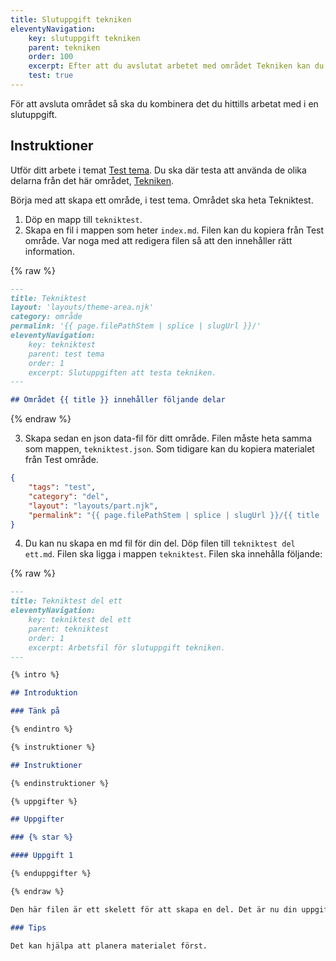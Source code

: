 ```yaml
---
title: Slutuppgift tekniken
eleventyNavigation:
    key: slutuppgift tekniken
    parent: tekniken
    order: 100
    excerpt: Efter att du avslutat arbetet med området Tekniken kan du göra slutuppgiften för att pröva dina kunskaper.
    test: true
---
```


För att avsluta området så ska du kombinera det du hittills arbetat med i en slutuppgift.

## Instruktioner

Utför ditt arbete i temat [Test tema](/test-tema). Du ska där testa att använda de olika delarna från det här området, [Tekniken](/tekniken).

Börja med att skapa ett område, i test tema. Området ska heta Tekniktest. 
1. Döp en mapp till ```tekniktest```.
2. Skapa en fil i mappen som heter ```index.md```. Filen kan du kopiera från Test område. Var noga med att redigera filen så att den innehåller rätt information.

{% raw %}
```markdown
---
title: Tekniktest
layout: 'layouts/theme-area.njk'
category: område
permalink: '{{ page.filePathStem | splice | slugUrl }}/'
eleventyNavigation:
    key: tekniktest
    parent: test tema
    order: 1
    excerpt: Slutuppgiften att testa tekniken.
---

## Området {{ title }} innehåller följande delar
```
{% endraw %}

3. Skapa sedan en json data-fil för ditt område. Filen måste heta samma som mappen, ```tekniktest.json```. Som tidigare kan du kopiera materialet från Test område.

```json
{
    "tags": "test",
    "category": "del",
    "layout": "layouts/part.njk",
    "permalink": "{{ page.filePathStem | splice | slugUrl }}/{{ title | slug }}/"
}
```

4. Du kan nu skapa en md fil för din del. Döp filen till ```tekniktest del ett.md```. Filen ska ligga i mappen ```tekniktest```. Filen ska innehålla följande:

{% raw %}
```markdown
---
title: Tekniktest del ett
eleventyNavigation:
    key: tekniktest del ett
    parent: tekniktest
    order: 1
    excerpt: Arbetsfil för slutuppgift tekniken.
---

{% intro %}

## Introduktion

### Tänk på

{% endintro %}

{% instruktioner %}

## Instruktioner

{% endinstruktioner %}

{% uppgifter %}

## Uppgifter

### {% star %}

#### Uppgift 1

{% enduppgifter %}

{% endraw %}

Den här filen är ett skelett för att skapa en del. Det är nu din uppgift att fylla filen med innehåll. Passa även på att använda de olika delarna som finns i området Tekniken för att presentera din uppgift.

### Tips

Det kan hjälpa att planera materialet först.
